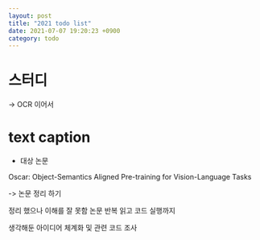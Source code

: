 ```yaml
---
layout: post
title: "2021 todo list"
date: 2021-07-07 19:20:23 +0900
category: todo
---
```


# 스터디

-> OCR 이어서 

   
# text caption

- 대상 논문 

Oscar: Object-Semantics Aligned Pre-training for Vision-Language Tasks

-> 논문 정리 하기

정리 했으나 이해를 잘 못함 논문 반복 읽고 코드 실행까지 

생각해둔 아이디어 체계화 및 관련 코드 조사